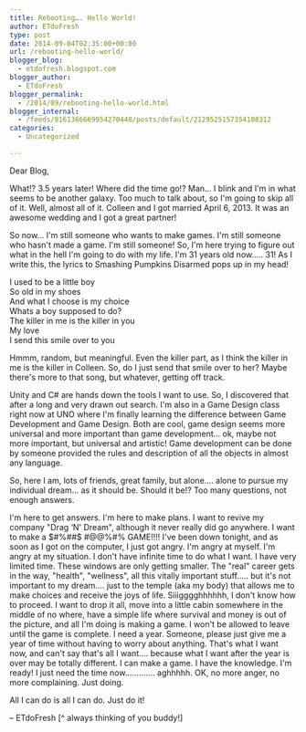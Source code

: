 ```yaml
---
title: Rebooting…. Hello World!
author: ETdoFresh
type: post
date: 2014-09-04T02:35:00+00:00
url: /rebooting-hello-world/
blogger_blog:
  - etdofresh.blogspot.com
blogger_author:
  - ETdoFresh
blogger_permalink:
  - /2014/09/rebooting-hello-world.html
blogger_internal:
  - /feeds/8161366669954270448/posts/default/2129525157354108312
categories:
  - Uncategorized

---
```

Dear Blog,

What!? 3.5 years later! Where did the time go!? Man... I blink and I'm in what seems to be another galaxy. Too much to talk about, so I'm going to skip all of it. Well, almost all of it. Colleen and I got married April 6, 2013. It was an awesome wedding and I got a great partner!

So now... I'm still someone who wants to make games. I'm still someone who hasn't made a game. I'm still someone! So, I'm here trying to figure out what in the hell I'm going to do with my life. I'm 31 years old now..... 31! As I write this, the lyrics to Smashing Pumpkins Disarmed pops up in my head!

I used to be a little boy  
So old in my shoes  
And what I choose is my choice  
Whats a boy supposed to do?  
The killer in me is the killer in you  
My love  
I send this smile over to you

Hmmm, random, but meaningful. Even the killer part, as I think the killer in me is the killer in Colleen. So, do I just send that smile over to her? Maybe there's more to that song, but whatever, getting off track.

Unity and C# are hands down the tools I want to use. So, I discovered that after a long and very drawn out search. I'm also in a Game Design class right now at UNO where I'm finally learning the difference between Game Development and Game Design. Both are cool, game design seems more universal and more important than game development... ok, maybe not more important, but universal and artistic! Game development can be done by someone provided the rules and description of all the objects in almost any language.

So, here I am, lots of friends, great family, but alone.... alone to pursue my individual dream... as it should be. Should it be!? Too many questions, not enough answers.

I'm here to get answers. I'm here to make plans. I want to revive my company "Drag &#8216;N' Dream", although it never really did go anywhere. I want to make a $#%##$ #@$@$%#% GAME!!!! I've been down tonight, and as soon as I got on the computer, I just got angry. I'm angry at myself. I'm angry at my situation. I don't have infinite time to do what I want. I have very limited time. These windows are only getting smaller. The "real" career gets in the way, "health", "wellness", all this vitally important stuff..... but it's not important to my dream.... just to the temple (aka my body) that allows me to make choices and receive the joys of life. Siiigggghhhhhh, I don't know how to proceed. I want to drop it all, move into a little cabin somewhere in the middle of no where, have a simple life where survival and money is out of the picture, and all I'm doing is making a game. I won't be allowed to leave until the game is complete. I need a year. Someone, please just give me a year of time without having to worry about anything. That's what I want now, and can't say that's all I want.... because what I want after the year is over may be totally different. I can make a game. I have the knowledge. I'm ready! I just need the time now............. aghhhhh. OK, no more anger, no more complaining. Just doing.

All I can do is all I can do. Just do it!

– ETdoFresh [^ always thinking of you buddy!]